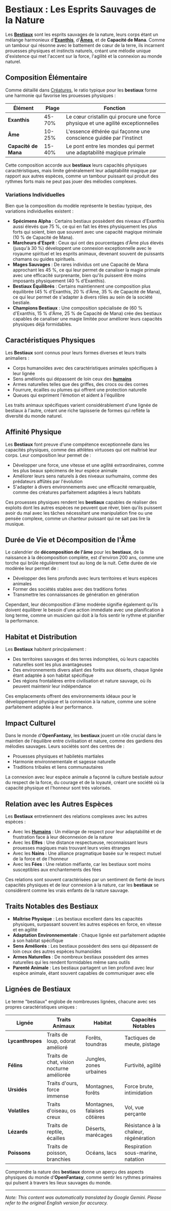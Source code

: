 # **Bestiaux** : Les Esprits Sauvages de la Nature

Les [**Bestiaux**](/codex/Creatures/Beastfolk.md) sont les esprits sauvages de la nature, leurs corps étant un mélange harmonieux d'[**Exanthis**](/codex/Basic/Exanthis.md), d'[**Âmes**](/codex/Basic/Soul.md), et de **Capacité de Mana**. Comme un tambour qui résonne avec le battement de cœur de la terre, ils incarnent prouesses physiques et instincts naturels, créant une mélodie unique d'existence qui met l'accent sur la force, l'agilité et la connexion au monde naturel.

## Composition Élémentaire

Comme détaillé dans [Créatures](/codex/Creatures/Creatures.md), le ratio typique pour les **bestiaux** forme une harmonie qui favorise les prouesses physiques :

| Élément | Plage | Fonction |
|---------|------------|----------|
| **Exanthis** | 45-70% | Le cœur cristallin qui procure une force physique et une agilité exceptionnelles |
| **Âme** | 10-25% | L'essence éthérée qui façonne une conscience guidée par l'instinct |
| **Capacité de Mana** | 15-40% | Le pont entre les mondes qui permet une adaptabilité magique primale |

Cette composition accorde aux **bestiaux** leurs capacités physiques caractéristiques, mais limite généralement leur adaptabilité magique par rapport aux autres espèces, comme un tambour puissant qui produit des rythmes forts mais ne peut pas jouer des mélodies complexes.

### Variations Individuelles

Bien que la composition du modèle représente le bestiau typique, des variations individuelles existent :

- **Spécimens Alpha** : Certains bestiaux possèdent des niveaux d'Exanthis aussi élevés que 75 %, ce qui en fait les êtres physiquement les plus forts qui soient, bien que souvent avec une capacité magique minimale (10 % de Capacité de Mana).
- **Marcheurs d'Esprit** : Ceux qui ont des pourcentages d'Âme plus élevés (jusqu'à 30 %) développent une connexion exceptionnelle avec le royaume spirituel et les esprits animaux, devenant souvent de puissants chamans ou guides spirituels.
- **Mages Sauvages** : De rares individus ont une Capacité de Mana approchant les 45 %, ce qui leur permet de canaliser la magie primale avec une efficacité surprenante, bien qu'ils puissent être moins imposants physiquement (40 % d'Exanthis).
- **Bestiaux Équilibrés** : Certains maintiennent une composition plus équilibrée (45 % d'Exanthis, 20 % d'Âme, 35 % de Capacité de Mana), ce qui leur permet de s'adapter à divers rôles au sein de la société bestiale.
- **Champions Bestiaux** : Une composition spécialisée de (60 % d'Exanthis, 15 % d'Âme, 25 % de Capacité de Mana) crée des bestiaux capables de canaliser une magie limitée pour améliorer leurs capacités physiques déjà formidables.

## Caractéristiques Physiques

Les **Bestiaux** sont connus pour leurs formes diverses et leurs traits animaliers :
- Corps humanoïdes avec des caractéristiques animales spécifiques à leur lignée
- Sens améliorés qui dépassent de loin ceux des [**humains**](/codex/Creatures/Human.md)
- Armes naturelles telles que des griffes, des crocs ou des cornes
- Fourrure, écailles ou plumes qui offrent une protection naturelle
- Queues qui expriment l'émotion et aident à l'équilibre

Les traits animaux spécifiques varient considérablement d'une lignée de bestiaux à l'autre, créant une riche tapisserie de formes qui reflète la diversité du monde naturel.

## Affinité Physique

Les **Bestiaux** font preuve d'une compétence exceptionnelle dans les capacités physiques, comme des athlètes virtuoses qui ont maîtrisé leur corps. Leur composition leur permet de :
- Développer une force, une vitesse et une agilité extraordinaires, comme les plus beaux spécimens de leur espèce animale
- Améliorer leurs sens naturels à des niveaux surhumains, comme des prédateurs affûtés par l'évolution
- S'adapter à divers environnements avec une efficacité remarquable, comme des créatures parfaitement adaptées à leurs habitats

Ces prouesses physiques rendent les **bestiaux** capables de réaliser des exploits dont les autres espèces ne peuvent que rêver, bien qu'ils puissent avoir du mal avec les tâches nécessitant une manipulation fine ou une pensée complexe, comme un chanteur puissant qui ne sait pas lire la musique.

## Durée de Vie et Décomposition de l'Âme

Le calendrier de **décomposition de l'âme** pour les **bestiaux**, de la naissance à la décomposition complète, est d'environ 200 ans, comme une torche qui brûle régulièrement tout au long de la nuit. Cette durée de vie modérée leur permet de :
- Développer des liens profonds avec leurs territoires et leurs espèces animales
- Former des sociétés stables avec des traditions fortes
- Transmettre les connaissances de génération en génération

Cependant, leur décomposition d'âme modérée signifie également qu'ils doivent équilibrer le besoin d'une action immédiate avec une planification à long terme, comme un musicien qui doit à la fois sentir le rythme et planifier la performance.

## Habitat et Distribution

Les **Bestiaux** habitent principalement :
- Des territoires sauvages et des terres indomptées, où leurs capacités naturelles sont les plus avantageuses
- Des environnements divers allant des forêts aux déserts, chaque lignée étant adaptée à son habitat spécifique
- Des régions frontalières entre civilisation et nature sauvage, où ils peuvent maintenir leur indépendance

Ces emplacements offrent des environnements idéaux pour le développement physique et la connexion à la nature, comme une scène parfaitement adaptée à leur performance.

## Impact Culturel

Dans le monde d'**OpenFantasy**, les **bestiaux** jouent un rôle crucial dans le maintien de l'équilibre entre civilisation et nature, comme des gardiens des mélodies sauvages. Leurs sociétés sont des centres de :
- Prouesses physiques et habiletés martiales
- Harmonie environnementale et sagesse naturelle
- Traditions tribales et liens communautaires

La connexion avec leur espèce animale a façonné la culture bestiale autour du respect de la force, du courage et de la loyauté, créant une société où la capacité physique et l'honneur sont très valorisés.

## Relation avec les Autres Espèces

Les **Bestiaux** entretiennent des relations complexes avec les autres espèces :
- Avec les [**Humains**](/codex/Creatures/Human.md) : Un mélange de respect pour leur adaptabilité et de frustration face à leur déconnexion de la nature
- Avec les **Elfes** : Une distance respectueuse, reconnaissant leurs prouesses magiques mais trouvant leurs voies étranges
- Avec les **Nains** : Une alliance pragmatique basée sur le respect mutuel de la force et de l'honneur
- Avec les **Fées** : Une relation méfiante, car les bestiaux sont moins susceptibles aux enchantements des fées

Ces relations sont souvent caractérisées par un sentiment de fierté de leurs capacités physiques et de leur connexion à la nature, car les **bestiaux** se considèrent comme les vrais enfants de la nature sauvage.

## Traits Notables des Bestiaux

- **Maîtrise Physique** : Les bestiaux excellent dans les capacités physiques, surpassant souvent les autres espèces en force, en vitesse et en agilité
- **Adaptation Environnementale** : Chaque lignée est parfaitement adaptée à son habitat spécifique
- **Sens Améliorés** : Les bestiaux possèdent des sens qui dépassent de loin ceux des autres espèces humanoïdes
- **Armes Naturelles** : De nombreux bestiaux possèdent des armes naturelles qui les rendent formidables même sans outils
- **Parenté Animale** : Les bestiaux partagent un lien profond avec leur espèce animale, étant souvent capables de communiquer avec elle

## Lignées de Bestiaux

Le terme "bestiaux" englobe de nombreuses lignées, chacune avec ses propres caractéristiques uniques :

| Lignée | Traits Animaux | Habitat | Capacités Notables |
|---------|---------------|---------|-------------------|
| **Lycanthropes** | Traits de loup, odorat amélioré | Forêts, toundras | Tactiques de meute, pistage |
| **Félins** | Traits de chat, vision nocturne améliorée | Jungles, zones urbaines | Furtivité, agilité |
| **Ursidés** | Traits d'ours, force immense | Montagnes, forêts | Force brute, intimidation |
| **Volatiles** | Traits d'oiseau, os creux | Montagnes, falaises côtières | Vol, vue perçante |
| **Lézards** | Traits de reptile, écailles | Déserts, marécages | Résistance à la chaleur, régénération |
| **Poissons** | Traits de poisson, branchies | Océans, lacs | Respiration sous-marine, natation |

Comprendre la nature des **bestiaux** donne un aperçu des aspects physiques du monde d'**OpenFantasy**, comme sentir les rythmes primaires qui pulsent à travers les lieux sauvages du monde.


---
_Note: This content was automatically translated by Google Gemini. Please refer to the original English version for accuracy._